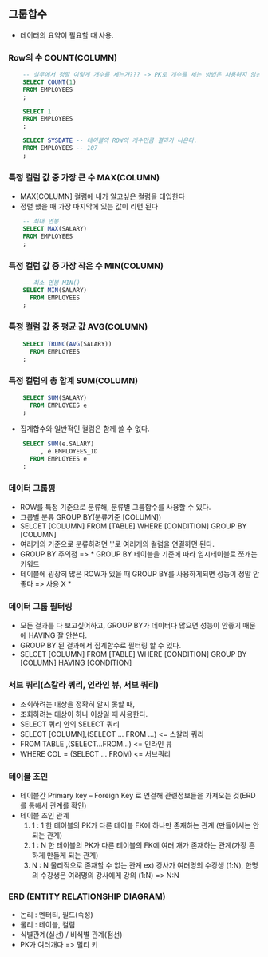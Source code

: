 
## 그룹합수

- 데이터의 요약이 필요할 때 사용.

### Row의 수 COUNT(COLUMN)
```SQL
	-- 실무에서 정말 이렇게 개수를 세는가??? -> PK로 개수를 세는 방법은 사용하지 않는다
	SELECT COUNT(1)   
  	FROM EMPLOYEES
	;

	SELECT 1
 	FROM EMPLOYEES
	;

	SELECT SYSDATE -- 테이블의 ROW의 개수만큼 결과가 나온다.
	FROM EMPLOYEES -- 107 
	;
```
### 특정 컬럼 값 중 가장 큰 수 MAX(COLUMN)
- MAX[COLUMN] 컬럼에 내가 알고싶은 컬럼을 대입한다
- 정렬 했을 때 가장 마지막에 있는 값이 리턴 된다
```SQL
	-- 최대 연봉
	SELECT MAX(SALARY) 
  	FROM EMPLOYEES
	;
```

### 특정 컬럼 값 중 가장 작은 수 MIN(COLUMN)
```SQL
	-- 최소 연봉 MIN()
	SELECT MIN(SALARY)
	  FROM EMPLOYEES
	;
```
### 특정 컬럼 값 중 평균 값 AVG(COLUMN)
```SQL
	SELECT TRUNC(AVG(SALARY))  
	  FROM EMPLOYEES
	;
```

### 특정 컬럼의 총 합계 SUM(COLUMN)
```SQL
	SELECT SUM(SALARY) 
	  FROM EMPLOYEES e 
	;
```
- 집계합수와 일반적인 컬럼은 함께 쓸 수 없다.
``` SQL 
	SELECT SUM(e.SALARY)
	     , e.EMPLOYEES_ID
	  FROM EMPLOYEES e 
	;
```
### 데이터 그룹핑
- ROW를 특정 기준으로 분류해, 분류별 그룹함수를 사용할 수 있다.
- 그룹별 분류 GROUP BY(분류기준 [COLUMN])
- SELCET [COLUMN] FROM [TABLE] WHERE [CONDITION] GROUP BY [COLUMN]
- 여러개의 기준으로 분류하려면 ','로 여러개의 컬럼을 연결하면 된다.
- GROUP BY 주의점 => * GROUP BY 테이블을 기준에 따라 임시테이블로 쪼개는 키워드
- 테이블에 굉장히 많은 ROW가 있을 때 GROUP BY를 사용하게되면 성능이 정말 안좋다 => 사용 X *

### 데이터 그룹 필터링
- 모든 결과를 다 보고싶어하고, GROUP BY가 데이터다 많으면 성능이 안좋기 때문에 HAVING 잘 안쓴다.
- GROUP BY 된 결과에서 집계함수로 필터링 할 수 있다.
- SELCET [COLUMN] FROM [TABLE] WHERE [CONDITION] GROUP BY [COLUMN] HAVING [CONDITION]

### 서브 쿼리(스칼라 쿼리, 인라인 뷰, 서브 쿼리)
- 조회하려는 대상을 정확히 알지 못할 때,
- 조회하려는 대상이 하나 이상일 때 사용한다.
- SELECT 쿼리 안의 SELECT 쿼리
- SELECT [COLUMN],(SELECT ... FROM ...) <= 스칼라 쿼리
- FROM TABLE ,(SELECT...FROM...) <= 인라인 뷰 
- WHERE COL = (SELECT ... FROM) <= 서브쿼리

### 테이블 조인
- 테이블간 Primary key – Foreign Key 로 연결해 관련정보들을 가져오는 것(ERD를 통해서 관계를 확인)
- 테이블 조인 관계 
	1) 1 : 1 한 테이블의 PK가 다른 테이블 FK에 하나만 존재하는 관계 (만들어서는 안되는 관계)
	2) 1 : N 한 테이블의 PK가 다른 테이블의 FK에 여러 개가 존재하는 관계(가장 흔하게 만들게 되는 관계)
	3) N : N 물리적으로 존재할 수 없는 관계 
	ex) 강사가 여러명의 수강생 (1:N), 한명의 수강생은 여러명의 강사에게 강의 (1:N) => N:N

### ERD (ENTITY RELATIONSHIP DIAGRAM)
- 논리 : 엔터티, 필드(속성)
- 물리 : 테이블, 컬럼
- 식별관계(실선) / 비식별 관계(점선)
- PK가 여러개다 => 멀티 키
